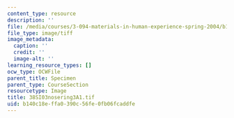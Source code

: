 ```yaml
---
content_type: resource
description: ''
file: /media/courses/3-094-materials-in-human-experience-spring-2004/b140c18effa0390c56fe0fb06fcaddfe_38SI03nosering3A1.tif
file_type: image/tiff
image_metadata:
  caption: ''
  credit: ''
  image-alt: ''
learning_resource_types: []
ocw_type: OCWFile
parent_title: Specimen
parent_type: CourseSection
resourcetype: Image
title: 38SI03nosering3A1.tif
uid: b140c18e-ffa0-390c-56fe-0fb06fcaddfe
---
```

